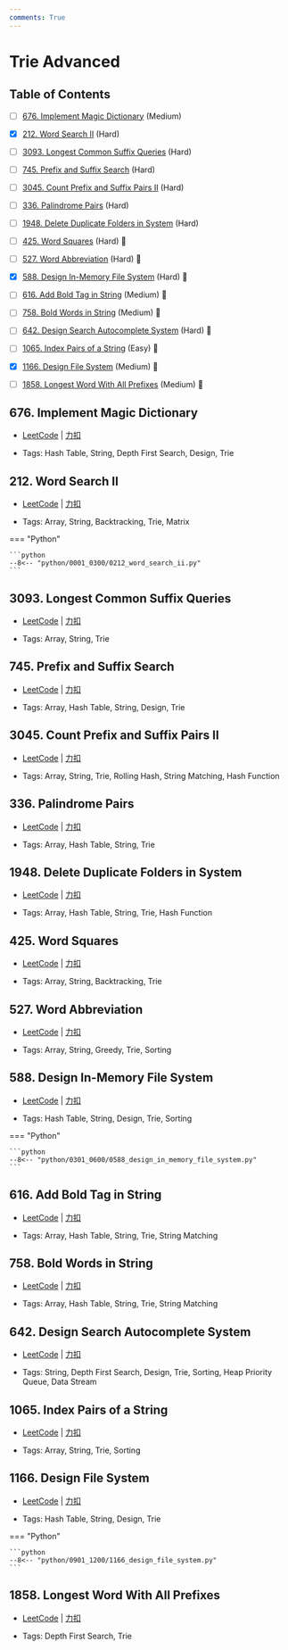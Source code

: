 ```yaml
---
comments: True
---
```


# Trie Advanced

## Table of Contents

- [ ] [676. Implement Magic Dictionary](#676-implement-magic-dictionary) (Medium)
- [x] [212. Word Search II](#212-word-search-ii) (Hard)
- [ ] [3093. Longest Common Suffix Queries](#3093-longest-common-suffix-queries) (Hard)
- [ ] [745. Prefix and Suffix Search](#745-prefix-and-suffix-search) (Hard)
- [ ] [3045. Count Prefix and Suffix Pairs II](#3045-count-prefix-and-suffix-pairs-ii) (Hard)
- [ ] [336. Palindrome Pairs](#336-palindrome-pairs) (Hard)
- [ ] [1948. Delete Duplicate Folders in System](#1948-delete-duplicate-folders-in-system) (Hard)
- [ ] [425. Word Squares](#425-word-squares) (Hard) 👑
- [ ] [527. Word Abbreviation](#527-word-abbreviation) (Hard) 👑
- [x] [588. Design In-Memory File System](#588-design-in-memory-file-system) (Hard) 👑
- [ ] [616. Add Bold Tag in String](#616-add-bold-tag-in-string) (Medium) 👑
- [ ] [758. Bold Words in String](#758-bold-words-in-string) (Medium) 👑
- [ ] [642. Design Search Autocomplete System](#642-design-search-autocomplete-system) (Hard) 👑
- [ ] [1065. Index Pairs of a String](#1065-index-pairs-of-a-string) (Easy) 👑
- [x] [1166. Design File System](#1166-design-file-system) (Medium) 👑
- [ ] [1858. Longest Word With All Prefixes](#1858-longest-word-with-all-prefixes) (Medium) 👑


## 676. Implement Magic Dictionary

-    [LeetCode](https://leetcode.com/problems/implement-magic-dictionary/) | [力扣](https://leetcode.cn/problems/implement-magic-dictionary/)

-   Tags: Hash Table, String, Depth First Search, Design, Trie



## 212. Word Search II

-    [LeetCode](https://leetcode.com/problems/word-search-ii/) | [力扣](https://leetcode.cn/problems/word-search-ii/)

-   Tags: Array, String, Backtracking, Trie, Matrix

=== "Python"

    ```python
    --8<-- "python/0001_0300/0212_word_search_ii.py"
    ```



## 3093. Longest Common Suffix Queries

-    [LeetCode](https://leetcode.com/problems/longest-common-suffix-queries/) | [力扣](https://leetcode.cn/problems/longest-common-suffix-queries/)

-   Tags: Array, String, Trie



## 745. Prefix and Suffix Search

-    [LeetCode](https://leetcode.com/problems/prefix-and-suffix-search/) | [力扣](https://leetcode.cn/problems/prefix-and-suffix-search/)

-   Tags: Array, Hash Table, String, Design, Trie



## 3045. Count Prefix and Suffix Pairs II

-    [LeetCode](https://leetcode.com/problems/count-prefix-and-suffix-pairs-ii/) | [力扣](https://leetcode.cn/problems/count-prefix-and-suffix-pairs-ii/)

-   Tags: Array, String, Trie, Rolling Hash, String Matching, Hash Function



## 336. Palindrome Pairs

-    [LeetCode](https://leetcode.com/problems/palindrome-pairs/) | [力扣](https://leetcode.cn/problems/palindrome-pairs/)

-   Tags: Array, Hash Table, String, Trie



## 1948. Delete Duplicate Folders in System

-    [LeetCode](https://leetcode.com/problems/delete-duplicate-folders-in-system/) | [力扣](https://leetcode.cn/problems/delete-duplicate-folders-in-system/)

-   Tags: Array, Hash Table, String, Trie, Hash Function



## 425. Word Squares

-    [LeetCode](https://leetcode.com/problems/word-squares/) | [力扣](https://leetcode.cn/problems/word-squares/)

-   Tags: Array, String, Backtracking, Trie



## 527. Word Abbreviation

-    [LeetCode](https://leetcode.com/problems/word-abbreviation/) | [力扣](https://leetcode.cn/problems/word-abbreviation/)

-   Tags: Array, String, Greedy, Trie, Sorting



## 588. Design In-Memory File System

-    [LeetCode](https://leetcode.com/problems/design-in-memory-file-system/) | [力扣](https://leetcode.cn/problems/design-in-memory-file-system/)

-   Tags: Hash Table, String, Design, Trie, Sorting

=== "Python"

    ```python
    --8<-- "python/0301_0600/0588_design_in_memory_file_system.py"
    ```



## 616. Add Bold Tag in String

-    [LeetCode](https://leetcode.com/problems/add-bold-tag-in-string/) | [力扣](https://leetcode.cn/problems/add-bold-tag-in-string/)

-   Tags: Array, Hash Table, String, Trie, String Matching



## 758. Bold Words in String

-    [LeetCode](https://leetcode.com/problems/bold-words-in-string/) | [力扣](https://leetcode.cn/problems/bold-words-in-string/)

-   Tags: Array, Hash Table, String, Trie, String Matching



## 642. Design Search Autocomplete System

-    [LeetCode](https://leetcode.com/problems/design-search-autocomplete-system/) | [力扣](https://leetcode.cn/problems/design-search-autocomplete-system/)

-   Tags: String, Depth First Search, Design, Trie, Sorting, Heap Priority Queue, Data Stream



## 1065. Index Pairs of a String

-    [LeetCode](https://leetcode.com/problems/index-pairs-of-a-string/) | [力扣](https://leetcode.cn/problems/index-pairs-of-a-string/)

-   Tags: Array, String, Trie, Sorting



## 1166. Design File System

-    [LeetCode](https://leetcode.com/problems/design-file-system/) | [力扣](https://leetcode.cn/problems/design-file-system/)

-   Tags: Hash Table, String, Design, Trie

=== "Python"

    ```python
    --8<-- "python/0901_1200/1166_design_file_system.py"
    ```



## 1858. Longest Word With All Prefixes

-    [LeetCode](https://leetcode.com/problems/longest-word-with-all-prefixes/) | [力扣](https://leetcode.cn/problems/longest-word-with-all-prefixes/)

-   Tags: Depth First Search, Trie
